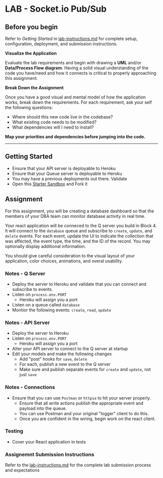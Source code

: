 # LAB - Socket.io Pub/Sub

## Before you begin
Refer to *Getting Started*  in [lab-instructions.md](../../../reference/submission-instructions/labs.md) for complete setup, configuration, deployment, and submission instructions.

**Visualize the Application**

Evaluate the lab requirements and begin with drawing a **UML** and/or **Data/Process Flow diagram**.  Having a solid visual understanding of the code you have/need and how it connects is critical to properly approaching this assignment.

**Break Down the Assignment**

Once you have a good visual and mental model of how the application works, break down the requirements. For each requirement, ask your self the following questions:

* Where should this new code live in the codebase?
* What existing code needs to be modified?
* What dependencies will I need to install?

**Map your priorities and dependencies before jumping into the code.**

---

## Getting Started

* Ensure that your API server is deployable to Heroku
* Ensure that your Queue server is deployable to Heroku
* You may have a previous deployments out there. Validate
* Open this [Starter Sandbox](https://codesandbox.io/s/z6mpqy858m) and Fork it

## Assignment
For this assignment, you will be creating a database dashboard so that the members of your DBA team can monitor database activity in real time.

Your react application will be conneced to the Q server you build in Block 4. It will connect to the `database` queue and subscribe to `create`, `update`, and `delete` events. For each event, update the UI to indicate the collection that was affected, the event type, the time, and the ID of the record.  You may optionally display additional information.

You should give careful consideration to the visual layout of your application, color choices, animations, and overal usability.

### Notes - Q Server
* Deploy the server to Heroku and validate that you can connect and subscribe to events.
* Listen on `process.env.PORT`
  * Heroku will assign you a port
* Listen on a queue called `database`
* Montior the following events: `create`, `read`, `update`

### Notes - API Server
* Deploy the server to Heroku
* Listen on `process.env.PORT`
  * Heroku will assign you a port
* Alter your API server to connect to the Q server at startup
* Edit your models and make the following changes
  * Add "post" hooks for `save`, `delete`
  * For each, publish a new event to the Q server
  * Make sure and publish separate events for `create` and `update`, not just `save`


### Notes - Connections
* Ensure that you can use `Postman` or `httpie` to hit your server properly.
  * Ensure that all write actions publish the appropriate event and payload into the queue.
  * You can use Postman and your original "logger" client to do this.
  * Once you are confident in the wiring, begin work on the react client.

### Testing
* Cover your React application in tests

### Assignemnt Submission Instructions
Refer to the [lab-instructions.md](../../../reference/submission-instructions/labs.md) for the complete lab submission process and expectations
